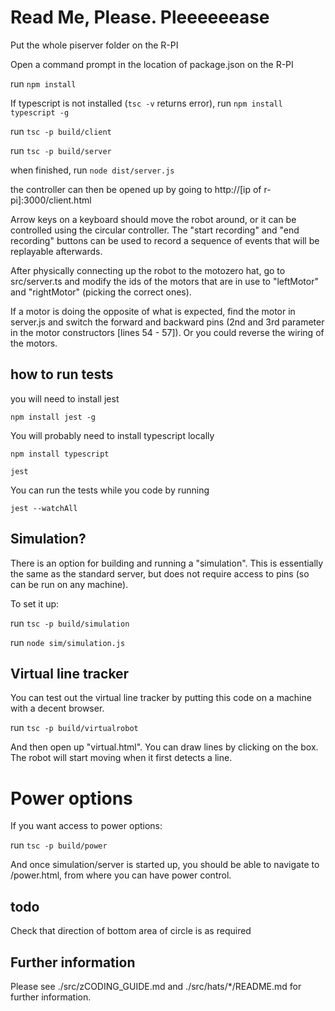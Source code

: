 # Read Me, Please. Pleeeeeease

Put the whole piserver folder on the R-PI

Open a command prompt in the location of package.json on the R-PI

run `npm install`

If typescript is not installed (`tsc -v` returns error), run `npm install typescript -g`

run `tsc -p build/client`

run `tsc -p build/server`

when finished, run `node dist/server.js`


the controller can then be opened up by going to http://[ip of r-pi]:3000/client.html


Arrow keys on a keyboard should move the robot around, or it can be controlled using the circular controller. The "start recording" and "end recording" buttons can be used to record a sequence of events that will be replayable afterwards.


After physically connecting up the robot to the motozero hat, go to src/server.ts and modify the ids of the motors that are in use to "leftMotor" and "rightMotor" (picking the correct ones).


If a motor is doing the opposite of what is expected, find the motor in server.js and switch the forward and backward pins (2nd and 3rd parameter in the motor constructors [lines 54 - 57]). Or you could reverse the wiring of the motors.


## how to run tests

you will need to install jest

`npm install jest -g`

You will probably need to install typescript locally

`npm install typescript`

`jest`

You can run the tests while you code by running

`jest --watchAll`

## Simulation?

There is an option for building and running a "simulation". This is essentially the same as the standard server, but does not require access to pins (so can be run on any machine).

To set it up:

run `tsc -p build/simulation`

run `node sim/simulation.js`

## Virtual line tracker

You can test out the virtual line tracker by putting this code on a machine with a decent browser.

run `tsc -p build/virtualrobot`

And then open up "virtual.html". You can draw lines by clicking on the box. The robot will start moving when it first detects a line.

# Power options

If you want access to power options:

run `tsc -p build/power`

And once simulation/server is started up, you should be able to navigate to /power.html, from where you can have power control.

## todo

Check that direction of bottom area of circle is as required

## Further information

Please see ./src/zCODING_GUIDE.md and ./src/hats/*/README.md for further information.